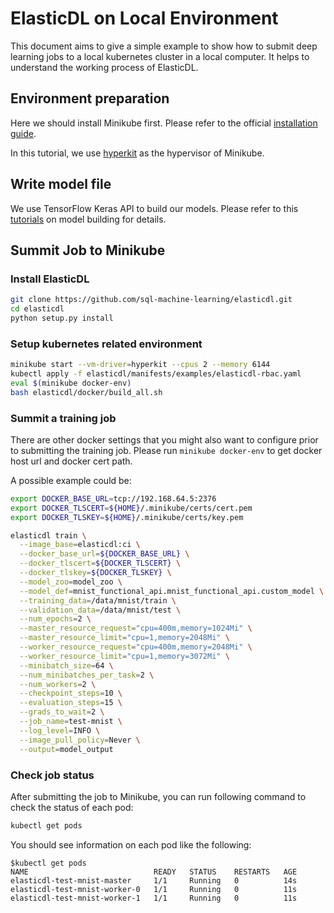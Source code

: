 # ElasticDL on Local Environment

This document aims to give a simple example to show how to submit deep learning jobs to a local kubernetes cluster in a local computer. It helps to understand the working process of ElasticDL.


## Environment preparation

Here we should install Minikube first. Please refer to the official [installation guide](https://kubernetes.io/docs/tasks/tools/install-minikube/).

In this tutorial, we use [hyperkit](https://github.com/moby/hyperkit) as the hypervisor of Minikube.

## Write model file

We use TensorFlow Keras API to build our models. Please refer to this [tutorials](model_building.md) on model building for details.

## Summit Job to Minikube

### Install ElasticDL

```bash
git clone https://github.com/sql-machine-learning/elasticdl.git
cd elasticdl
python setup.py install
```

### Setup kubernetes related environment

```bash
minikube start --vm-driver=hyperkit --cpus 2 --memory 6144
kubectl apply -f elasticdl/manifests/examples/elasticdl-rbac.yaml
eval $(minikube docker-env)
bash elasticdl/docker/build_all.sh
```

### Summit a training job


There are other docker settings that you might also want to configure prior to submitting the training job. Please run `minikube docker-env` to get docker host url and docker cert path.

A possible example could be:

```bash
export DOCKER_BASE_URL=tcp://192.168.64.5:2376
export DOCKER_TLSCERT=${HOME}/.minikube/certs/cert.pem
export DOCKER_TLSKEY=${HOME}/.minikube/certs/key.pem
```


```bash
elasticdl train \
  --image_base=elasticdl:ci \
  --docker_base_url=${DOCKER_BASE_URL} \
  --docker_tlscert=${DOCKER_TLSCERT} \
  --docker_tlskey=${DOCKER_TLSKEY} \
  --model_zoo=model_zoo \
  --model_def=mnist_functional_api.mnist_functional_api.custom_model \
  --training_data=/data/mnist/train \
  --validation_data=/data/mnist/test \
  --num_epochs=2 \
  --master_resource_request="cpu=400m,memory=1024Mi" \
  --master_resource_limit="cpu=1,memory=2048Mi" \
  --worker_resource_request="cpu=400m,memory=2048Mi" \
  --worker_resource_limit="cpu=1,memory=3072Mi" \
  --minibatch_size=64 \
  --num_minibatches_per_task=2 \
  --num_workers=2 \
  --checkpoint_steps=10 \
  --evaluation_steps=15 \
  --grads_to_wait=2 \
  --job_name=test-mnist \
  --log_level=INFO \
  --image_pull_policy=Never \
  --output=model_output
```


### Check job status

After submitting the job to Minikube, you can run following command to check the status of each pod:

```bash
kubectl get pods
```

You should see information on each pod like the following:

```
$kubectl get pods
NAME                            READY   STATUS    RESTARTS   AGE
elasticdl-test-mnist-master     1/1     Running   0          14s
elasticdl-test-mnist-worker-0   1/1     Running   0          11s
elasticdl-test-mnist-worker-1   1/1     Running   0          11s
```